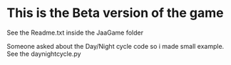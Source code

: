 # This is the Beta version of the game

See the Readme.txt inside the JaaGame folder

Someone asked about the Day/Night cycle code so i made small example.
See the daynightcycle.py
